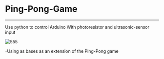 # Ping-Pong-Game
<hr>
Use python to control Arduino
With photoresistor and ultrasonic-sensor input

![555](https://github.com/as840619/Ping-Pong-Game/assets/77477559/5c388336-2087-4eb9-a038-01cc507bd5ce)


-Using <Tricky Towers> as bases as an extension of the Ping-Pong game
